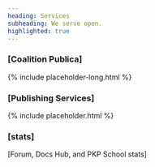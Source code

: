 ```yaml
---
heading: Services
subheading: We serve open.
highlighted: true
---
```


### [Coalition Publica]

{% include placeholder-long.html %}

### [Publishing Services]

{% include placeholder.html %}

### [stats]

[Forum, Docs Hub, and PKP School stats]
